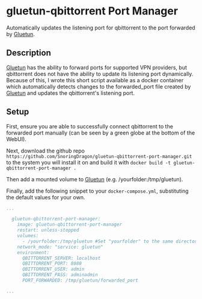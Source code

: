 # gluetun-qbittorrent Port Manager
Automatically updates the listening port for qbittorrent to the port forwarded by [Gluetun](https://github.com/qdm12/gluetun/).

## Description
[Gluetun](https://github.com/qdm12/gluetun/) has the ability to forward ports for supported VPN providers, 
but qbittorrent does not have the ability to update its listening port dynamically.
Because of this, I wrote this short script available as a docker container which automatically detects changes to the 
forwarded_port file created by [Gluetun](https://github.com/qdm12/gluetun/) and updates the qbittorrent's listening port.

## Setup
First, ensure you are able to successfully connect qbittorrent to the forwarded port manually (can be seen by a green globe at the bottom of the WebUI).

Next, download the github repo `https://github.com/SnoringDragon/gluetun-qbittorrent-port-manager.git` to the system you will install it on and 
build it with `docker build -t gluetun-qbittorrent-port-manager .`

Then add a mounted volume to [Gluetun](https://github.com/qdm12/gluetun/) (e.g. /yourfolder:/tmp/gluetun).

Finally, add the following snippet to your `docker-compose.yml`, substituting the default values for your own.

```yml
...

  gluetun-qbittorrent-port-manager:
    image: gluetun-qbittorrent-port-manager
    restart: unless-stopped
    volumes:
      - /yourfolder:/tmp/gluetun #Set "yourfolder" to the same directory you used for Gluetun
    network_mode: "service: gluetun"
    environment:
      QBITTORRENT_SERVER: localhost
      QBITTORRENT_PORT: 8080
      QBITTORRENT_USER: admin
      QBITTORRENT_PASS: adminadmin
      PORT_FORWARDED: /tmp/gluetun/forwarded_port

...
```

